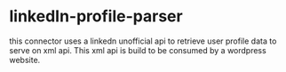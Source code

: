 # linkedIn-profile-parser

this connector uses a linkedn unofficial api to retrieve user profile data to serve on xml api. This xml api is build to be consumed by a wordpress website.
